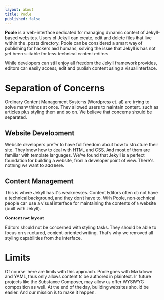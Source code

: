```yaml
---
layout: about
title: Poole
published: false
---
```



**Poole** is a web-interface dedicated for managing dynamic content of Jekyll-based websites. Users of Jekyll can create, edit and delete files that live within the _posts directory. Poole can be considered a smart way of publishing for hackers and humans, solving the issue that Jekyll is has not yet been suitable for less-technical content editors.

While developers can still enjoy all freedom the Jekyll framework provides, editors can easily access, edit and publish content using a visual interface.


Separation of Concerns
===============

Ordinary Content Management Systems (Wordpress et. al) are trying to solve many things at once. They allowed users to maintain content, such as articles plus styling them and so on. We believe that concerns should be separated.


Website Development
---------------

Website developers prefer to have full freedom about how to structure their site. They know how to deal with HTML and CSS. And most of them are familiar with template languages. We've found that Jekyll is a perfect foundation for building a website, from a developer point of view. There's nothing we want to add here.


Content Management
---------------

This is where Jekyll has it's weaknesses. Content Editors often do not have a technical background, and they don't have to. With Poole, non-technical people can use a visual interface for maintaining the contents of a website (built with Jekyll).


**Content not layout**

Editors should not be concerned with styling tasks. They should be able to focus on structured, content-oriented writing. That's why we removed all styling capabilities from the interface.


Limits
===============

Of course there are limits with this approach. Poole goes with Markdown and YAML, thus only allows content to be authored in plaintext. In future projects like the Substance Composer, may allow us offer WYSIWYG composition as well. At the end of the day, building websites should be easier. And our mission is to make it happen.

